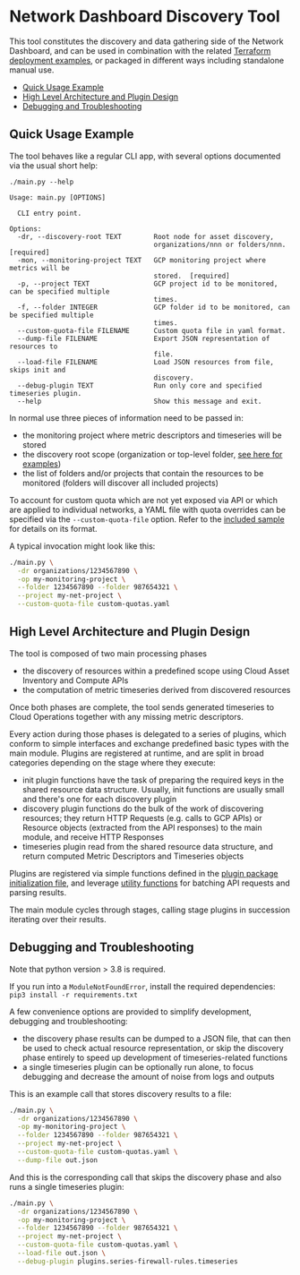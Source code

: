 # Network Dashboard Discovery Tool

This tool constitutes the discovery and data gathering side of the Network Dashboard, and can be used in combination with the related [Terraform deployment examples](../), or packaged in different ways including standalone manual use.

- [Quick Usage Example](#quick-usage-example)
- [High Level Architecture and Plugin Design](#high-level-architecture-and-plugin-design)
- [Debugging and Troubleshooting](#debugging-and-troubleshooting)

## Quick Usage Example

The tool behaves like a regular CLI app, with several options documented via the usual short help:

```text
./main.py --help

Usage: main.py [OPTIONS]

  CLI entry point.

Options:
  -dr, --discovery-root TEXT        Root node for asset discovery,
                                    organizations/nnn or folders/nnn.  [required]
  -mon, --monitoring-project TEXT   GCP monitoring project where metrics will be
                                    stored.  [required]
  -p, --project TEXT                GCP project id to be monitored, can be specified multiple
                                    times.
  -f, --folder INTEGER              GCP folder id to be monitored, can be specified multiple
                                    times.
  --custom-quota-file FILENAME      Custom quota file in yaml format.
  --dump-file FILENAME              Export JSON representation of resources to
                                    file.
  --load-file FILENAME              Load JSON resources from file, skips init and
                                    discovery.
  --debug-plugin TEXT               Run only core and specified timeseries plugin.
  --help                            Show this message and exit.
```

In normal use three pieces of information need to be passed in:

- the monitoring project where metric descriptors and timeseries will be stored
- the discovery root scope (organization or top-level folder, [see here for examples](../deploy-cloud-function/README.md#discovery-configuration))
- the list of folders and/or projects that contain the resources to be monitored (folders will discover all included projects)

To account for custom quota which are not yet exposed via API or which are applied to individual networks, a YAML file with quota overrides can be specified via the `--custom-quota-file` option. Refer to the [included sample](./custom-quotas.sample) for details on its format.

A typical invocation might look like this:

```bash
./main.py \
  -dr organizations/1234567890 \
  -op my-monitoring-project \
  --folder 1234567890 --folder 987654321 \
  --project my-net-project \
  --custom-quota-file custom-quotas.yaml
```

## High Level Architecture and Plugin Design

The tool is composed of two main processing phases

- the discovery of resources within a predefined scope using Cloud Asset Inventory and Compute APIs
- the computation of metric timeseries derived from discovered resources

Once both phases are complete, the tool sends generated timeseries to Cloud Operations together with any missing metric descriptors.

Every action during those phases is delegated to a series of plugins, which conform to simple interfaces and exchange predefined basic types with the main module. Plugins are registered at runtime, and are split in broad categories depending on the stage where they execute:

- init plugin functions have the task of preparing the required keys in the shared resource data structure. Usually, init functions are usually small and there's one for each discovery plugin
- discovery plugin functions do the bulk of the work of discovering resources; they return HTTP Requests (e.g. calls to GCP APIs) or Resource objects (extracted from the API responses) to the main module, and receive HTTP Responses
- timeseries plugin read from the shared resource data structure, and return computed Metric Descriptors and Timeseries objects

Plugins are registered via simple functions defined in the [plugin package initialization file](./plugins/__init__.py), and leverage [utility functions](./plugins/utils.py) for batching API requests and parsing results.

The main module cycles through stages, calling stage plugins in succession iterating over their results.

## Debugging and Troubleshooting

Note that python version > 3.8 is required.

If you run into a `ModuleNotFoundError`, install the required dependencies:
`pip3 install -r requirements.txt`

A few convenience options are provided to simplify development, debugging and troubleshooting:

- the discovery phase results can be dumped to a JSON file, that can then be used to check actual resource representation, or skip the discovery phase entirely to speed up development of timeseries-related functions
- a single timeseries plugin can be optionally run alone, to focus debugging and decrease the amount of noise from logs and outputs

This is an example call that stores discovery results to a file:

```bash
./main.py \
  -dr organizations/1234567890 \
  -op my-monitoring-project \
  --folder 1234567890 --folder 987654321 \
  --project my-net-project \
  --custom-quota-file custom-quotas.yaml \
  --dump-file out.json
```

And this is the corresponding call that skips the discovery phase and also runs a single timeseries plugin:

```bash
./main.py \
  -dr organizations/1234567890 \
  -op my-monitoring-project \
  --folder 1234567890 --folder 987654321 \
  --project my-net-project \
  --custom-quota-file custom-quotas.yaml \
  --load-file out.json \
  --debug-plugin plugins.series-firewall-rules.timeseries
```
